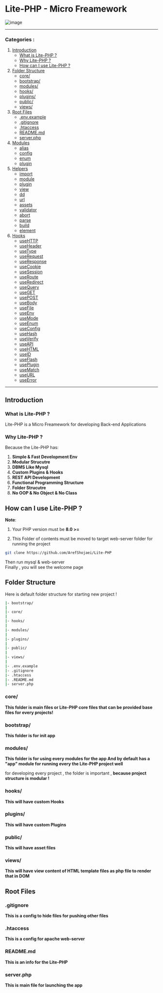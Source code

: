 # Lite-PHP - Micro Freamework
![image](https://github.com/ArefShojaei/Lite-PHP/assets/134844185/9abfe4dc-b4eb-48c0-a9d0-d9323a5bfcc2)

---
### Categories :
1. [Introduction](#introduction)
    * [What is Lite-PHP ?](#what-is-lite-php)
    * [Why Lite-PHP ?](#why-lite-php)
    * [How can I use Lite-PHP ?](#how-can-i-use-lite-php)
2. [Folder Structure](#folder-structure)
    * [core/](#core)
    * [bootstrap/](#bootstrap)
    * [modules/](#modules)
    * [hooks/](#hooks)
    * [plugins/](#plugins)
    * [public/](#public)
    * [views/](#views)
3. [Root Files](#root-files)
    * [.env.example]()
    * [.gitignore](#gitignore)
    * [.htaccess](#htaccess)
    * [README.md](#readmemd)
    * [server.php](#serverphp)
4. [Modules]()
    * [alias]()
    * [config]()
    * [enum]()
    * [plugin]()
5. [Helpers]()
    * [import]()
    * [module]()
    * [plugin]()
    * [view]()
    * [dd]()
    * [url]()
    * [assets]()
    * [validator]()
    * [abort]()
    * [parse]()
    * [build]()
    * [element]()
6. [Hooks]()
    * [useHTTP]()
    * [useHeader]()
    * [useType]()
    * [useRequest]()
    * [useResponse]()
    * [useCookie]()
    * [useSession]()
    * [useRoute]()
    * [useRedirect]()
    * [useQuery]()
    * [useGET]()
    * [usePOST]()
    * [useBody]()
    * [useFile]()
    * [useEnv]()
    * [useMode]()
    * [useEnum]()
    * [useConfig]()
    * [useHash]()
    * [useVerify]()
    * [useAPI]()
    * [useHTML]()
    * [useID]()
    * [useFlash]()
    * [usePlugin]()
    * [useMatch]()
    * [useURL]()
    * [useError]()
---

## Introduction
### What is Lite-PHP ?
Lite-PHP is a Micro Freamework 
for developing Back-end Applications

### Why Lite-PHP ?
Because the Lite-PHP has:

1. **Simple & Fast Development Env**
2. **Modular Strucutre**
3. **DBMS Like Mysql**
4. **Custom Plugins & Hooks**
8. **REST API Development**
5. **Functional Programming Structure**
6. **Folder Strucutre**
7. **No OOP & No Object & No Class**

## How can I use Lite-PHP ?

**Note**: 
1. Your PHP version must be **8.0 >=**

2. This Folder of contents must be moved to 
target web-server folder for running the project


```bash
git clone https://github.com/ArefShojaei/Lite-PHP
```
Then run mysql & web-server<br>
Finally , you will see the welcome page

## Folder Structure
Here is default folder structure for starting new project !

```bash
|- bootstrap/
|
|- core/
|
|- hooks/
|
|- modules/
|
|- plugins/
|
|- public/
|
|- views/
|
|- .env.example
|- .gitignore
|- .htaccess
|- .README.md
|- server.php
```

### core/
**This folder is main files or Lite-PHP core files that
can be provided base files for every projects!**

### bootstrap/
**This folder is for init app**

### modules/
**This folder is for using every modules for the app
And by default has a "app" module for running
every the Lite-PHP project well**

for developing every project , the folder is important , **because project structure is modular !**

### hooks/
**This will have custom Hooks**

### plugins/
**This will have custom Plugins**

### public/
**This will have asset files**

### views/
**This will have view content of HTML template files as php file to render that in DOM**


## Root Files
### .gitignore
**This is a config to hide 
files for pushing other files**

### .htaccess
**This is a config for apache web-server**

### README.md
**This is an info for the Lite-PHP**

### server.php
**This is main file for launching the app**